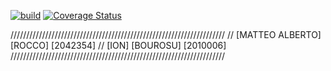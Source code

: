 
[![build](https://github.com/matteorocco27/assi2/actions/workflows/build.yml/badge.svg?branch=main)](https://github.com/matteorocco27/assi2/actions/workflows/build.yml)
[![Coverage Status](https://coveralls.io/repos/github/matteorocco27/assi2/badge.svg?branch=main)](https://coveralls.io/github/matteorocco27/assi2?branch=main)


////////////////////////////////////////////////////////////////////
// [MATTEO ALBERTO] [ROCCO] [2042354]
// [ION] [BOUROSU] [2010006]
////////////////////////////////////////////////////////////////////
